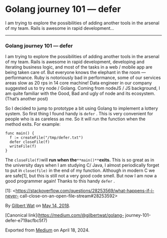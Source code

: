 # Golang journey 101 — defer

I am trying to explore the possibilities of adding another tools in the
arsenal of my team. Rails is awesome in rapid development…

* * *

### Golang journey 101 — defer

I am trying to explore the possibilities of adding another tools in the
arsenal of my team. Rails is awesome in rapid development, developing and
iterating business logic, and most of the tasks in a web / mobile app are
being taken care of. But everyone knows the elephant in the room —
performance. Ruby is notoriously bad in performance, some of our services
areas slow as 20 rps in 14 core machine! Data engineer in our company
suggested us to try node / Golang. Coming from nodeJS / JS background, I am
quite familiar with the Good, Bad and ugly of node and its ecosystem.(That’s
another post)

So I decided to jump to prototype a bit using Golang to implement a lottery
system. So first thing I found handy is `defer` . This is very convenient for
people who is as careless as me. So it will run the function when the method
exits. For example:

    
    
    func main() {  
      f := createFile("/tmp/defer.txt")  
      defer closeFile(f)  
      writeFile(f)  
    }

The `closeFile(f)`will **run when the**`**main()**`**exits.** This is so great
as in the university days when I am studying C/ Java, I almost periodically
forget to put in `close(file)` in the end of my function. Although in modern C
we are safe[1], but this is still not a very good code smell. But now I am now
a good programmer again! Thanks to this handy `defer` .

[1]: <https://stackoverflow.com/questions/28253569/what-happens-if-i-never-
call-close-on-an-open-file-stream#28253592>

By [Gilbert Wat](https://medium.com/@gilbertwat) on [May 14,
2018](https://medium.com/p/e719acfbc5f7).

[Canonical link](https://medium.com/@gilbertwat/golang-
journey-101-defer-e719acfbc5f7)

Exported from [Medium](https://medium.com) on April 18, 2024.

